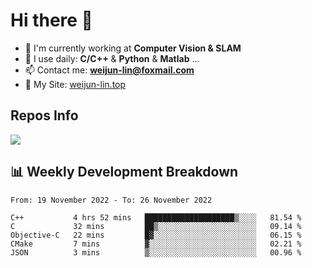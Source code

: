 # Hi there 👋

<!--
**Weijun-Lin/Weijun-Lin** is a ✨ _special_ ✨ repository because its `README.md` (this file) appears on your GitHub profile.

Here are some ideas to get you started:

- 🔭 I’m currently working on ...
- 🌱 I’m currently learning ...
- 👯 I’m looking to collaborate on ...
- 🤔 I’m looking for help with ...
- 💬 Ask me about ...
- 📫 How to reach me: ...
- 😄 Pronouns: ...
- ⚡ Fun fact: ...
-->

- 🏢 I'm currently working at **Computer Vision & SLAM**
- 🚀 I use daily: **C/C++** & **Python** & **Matlab** ...
- 📫 Contact me: **weijun-lin@foxmail.com**
- 🔗 My Site: [weijun-lin.top](https://weijun-lin.top/p)

  

## Repos Info
![](https://github-readme-stats.vercel.app/api?username=Weijun-Lin&theme=cobalt)

## 📊 Weekly Development Breakdown

<!--START_SECTION:waka-->

```text
From: 19 November 2022 - To: 26 November 2022

C++           4 hrs 52 mins   ████████████████████▒░░░░   81.54 %
C             32 mins         ██▒░░░░░░░░░░░░░░░░░░░░░░   09.14 %
Objective-C   22 mins         █▓░░░░░░░░░░░░░░░░░░░░░░░   06.15 %
CMake         7 mins          ▓░░░░░░░░░░░░░░░░░░░░░░░░   02.21 %
JSON          3 mins          ▒░░░░░░░░░░░░░░░░░░░░░░░░   00.96 %
```

<!--END_SECTION:waka-->
